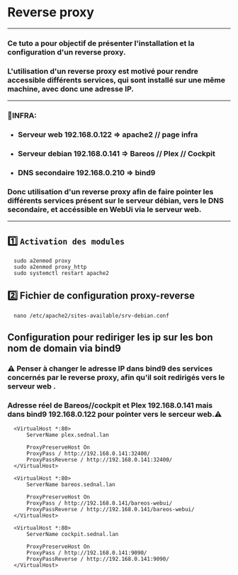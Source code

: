 # Reverse proxy

---

### Ce tuto a pour objectif de présenter l'installation et la configuration d'un reverse proxy.
### L'utilisation d'un reverse proxy est motivé pour rendre accessible différents services, qui sont installé sur une même machine, avec donc une adresse IP.

---

### 📝INFRA:
* ### Serveur web 192.168.0.122 => apache2 // page infra
* ### Serveur debian 192.168.0.141 => Bareos // Plex // Cockpit
* ### DNS secondaire 192.168.0.210 => bind9
### Donc utilisation d'un reverse proxy afin de faire pointer les différents services présent sur le serveur débian, vers le DNS secondaire, et accéssible en WebUi via le serveur web. 

---

## 1️⃣ `Activation des modules`
      sudo a2enmod proxy
      sudo a2enmod proxy_http
      sudo systemctl restart apache2

## 2️⃣ Fichier de configuration proxy-reverse
      nano /etc/apache2/sites-available/srv-debian.conf

## Configuration pour rediriger les ip sur les bon nom de domain via bind9 
### ⚠️ Penser à changer le adresse IP dans bind9 des services concernés par le reverse proxy, afin qu'il soit redirigés vers le serveur web .
### Adresse réel de Bareos//cockpit et Plex 192.168.0.141 mais dans bind9 192.168.0.122 pour pointer vers le serceur web.⚠️

      <VirtualHost *:80>
          ServerName plex.sednal.lan

          ProxyPreserveHost On
          ProxyPass / http://192.168.0.141:32400/
          ProxyPassReverse / http://192.168.0.141:32400/
      </VirtualHost>

      <VirtualHost *:80>
          ServerName bareos.sednal.lan

          ProxyPreserveHost On
          ProxyPass / http://192.168.0.141/bareos-webui/
          ProxyPassReverse / http://192.168.0.141/bareos-webui/
      </VirtualHost>

      <VirtualHost *:80>
          ServerName cockpit.sednal.lan

          ProxyPreserveHost On
          ProxyPass / http://192.168.0.141:9090/
          ProxyPassReverse / http://192.168.0.141:9090/
      </VirtualHost>




















